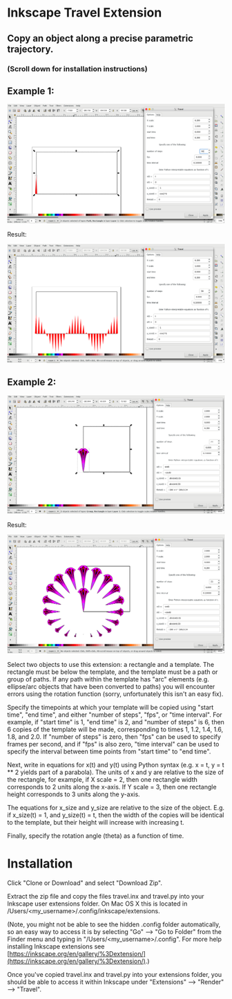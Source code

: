 # Inkscape Travel Extension

## Copy an object along a precise parametric trajectory.

### (Scroll down for installation instructions)

## Example 1:

![cosine_1](cosine_1.png "Cosine 1") 

Result:

![cosine_2](cosine_2.png "Cosine 2") 

## Example 2:

![fan 1](fan_1.png "Fan 1")

Result:

![fan 2](fan_2.png "Fan 2")

Select two objects to use this extension: a rectangle and a template. The rectangle must be below the template, and the template must be a path or group of paths. If any path within the template has "arc" elements (e.g. ellipse/arc objects that have been converted to paths) you will encounter errors using the rotation function (sorry, unfortunately this isn't an easy fix).

Specify the timepoints at which your template will be copied using "start time", "end time", and either "number of steps", "fps", or "time interval". For example, if "start time" is 1, "end time" is 2, and "number of steps" is 6, then 6 copies of the template will be made, corresponding to times 1, 1.2, 1.4, 1.6, 1.8, and 2.0. If "number of steps" is zero, then "fps" can be used to specify frames per second, and if "fps" is also zero, "time interval" can be used to specify the interval between time points from "start time" to "end time".

Next, write in equations for x(t) and y(t) using Python syntax (e.g. x = t, y = t ** 2 yields part of a parabola). The units of x and y are relative to the size of the rectangle, for example, if X scale = 2, then one rectangle width corresponds to 2 units along the x-axis. If Y scale = 3, then one rectangle height corresponds to 3 units along the y-axis.

The equations for x_size and y_size are relative to the size of the object. E.g. if x_size(t) = 1, and y_size(t) = t, then the width of the copies will be identical to the template, but their height will increase with increasing t.

Finally, specify the rotation angle (theta) as a function of time.

# Installation

Click "Clone or Download" and select "Download Zip".

Extract the zip file and copy the files travel.inx and travel.py into your Inkscape user extensions folder. On Mac OS X this is located in /Users/<my_username>/.config/inkscape/extensions. 

(Note, you might not be able to see the hidden .config folder automatically, so an easy way to access it is by selecting "Go" --> "Go to Folder" from the Finder menu and typing in "/Users/<my_username>/.config". For more help installing Inkscape extensions see [https://inkscape.org/en/gallery/%3Dextension/](https://inkscape.org/en/gallery/%3Dextension/).)

Once you've copied travel.inx and travel.py into your extensions folder, you should be able to access it within Inkscape under "Extensions" --> "Render" --> "Travel".
